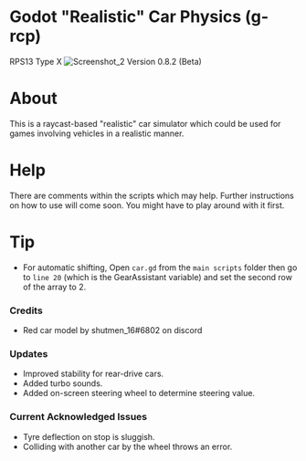 # Godot "Realistic" Car Physics (g-rcp)
RPS13 Type X
![Screenshot_2](https://user-images.githubusercontent.com/88580430/129445630-997a694e-ca3c-4e36-ad40-05776b02b415.png) Version 0.8.2 (Beta)
# About
This is a raycast-based "realistic" car simulator which could be used for games involving vehicles in a realistic manner.

# Help
There are comments within the scripts which may help. Further instructions on how to use will come soon. You might have to play around with it first.

# Tip
* For automatic shifting, Open ```car.gd``` from the ```main scripts``` folder then go to ```line 20``` (which is the GearAssistant variable) and set the second row of the array to 2.

### Credits
* Red car model by shutmen_16#6802 on discord

### Updates
* Improved stability for rear-drive cars.
* Added turbo sounds.
* Added on-screen steering wheel to determine steering value.

### Current Acknowledged Issues
* Tyre deflection on stop is sluggish.
* Colliding with another car by the wheel throws an error.
